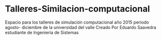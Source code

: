 # Talleres-Similacion-computacional
Espacio para los talleres de simulación computacional año 2015 periodo agosto- diciembre de la universidad del valle
Creado Por Eduardo Saavedra estudiante de Ingenieria de Sistemas
